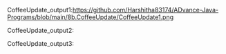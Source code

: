 CoffeeUpdate_output1:https://github.com/Harshitha83174/ADvance-Java-Programs/blob/main/8b.CoffeeUpdate/CoffeeUpdate1.png

CoffeeUpdate_output2:

CoffeeUpdate_output3:
